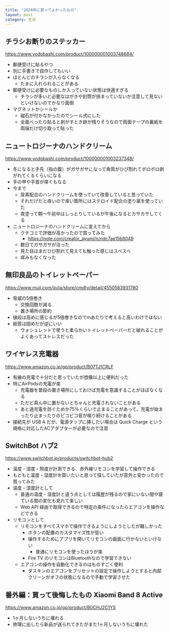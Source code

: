 ```yaml
---
title: "2024年に買ってよかったもの"
layout: post
category: 生活
---
```


## チラシお断りのステッカー
<https://www.yodobashi.com/product/100000001003748684/>

- 郵便受けに貼るやつ
- 別に手書きで自作してもいい
- ほとんどのチラシが入らなくなる
  - たまに入れられることがある
- 郵便受けに必要なものしか入っていない状態は快適すぎる
  - チラシが多いと必要なはがきや封筒が挟まっていないか注意して見ないといけないのでかなり面倒
- マグネットかシールか
  - 磁石が付かなかったのでシール式にした
  - 全面べったり貼ると剥がすとき跡が残りそうなので両面テープの裏紙を両端だけ切り取って貼った


## ニュートロジーナのハンドクリーム
<https://www.yodobashi.com/product/100000001003237348/>

- 冬になると手先（指の腹）がガサガサになって角質がひび割れてポロポロ剥がれてくるくらいになる
- 手の甲や手首が痒くもなる
- 今まで
  - 尿素配合のハンドクリームを使っていて改善していると思っていた
  - それだけだと痒いので痒い箇所にはステロイド配合の塗り薬を使っていた
  - 夜塗って朝〜午前中はしっとりしているが午後になるとカサカサしてくる
- ニュートロジーナのハンドクリームに変えてから
  - クチコミで評価が高かったので買ってみた
    - <https://note.com/creator_ayumi/n/ndc7ae15b8049>
  - 数日でガサガサが治った
  - 見た目はまだひび割れて見えても触った感じはスベスベ
  - 痒みもなくなった


## 無印良品のトイレットペーパー
<https://www.muji.com/jp/ja/store/cmdty/detail/4550583931780>

- 脅威の5倍巻き
  - 交換回数が減る
  - 置き場所の節約
- 値段は高めに感じるが5倍巻きなのでmあたりで考えると高いわけではない
- 紙質は固めだが逆にいい
  - ウォシュレットで使うと柔らかいトイレットペーパーだと破れることがよくあってストレスだった


## ワイヤレス充電器
<https://www.amazon.co.jp/gp/product/B07TJ1CRLF>

- 有線の充電で十分だと思っていたが想像以上に便利だった
- 特にAirPodsの充電が楽
  - 充電器を普段の置き場所にしておけば充電を意識することがほぼなくなる
  - ただど真ん中に置かないとちゃんと充電されないことがある
  - あと過充電を防ぐためか75%くらいで止まることがあって、充電が始まったり止まったりのピコピコ音が鳴り続けることがある
- 接続先が USB A だが、電源タップに挿したい場合は Quick Charge という規格に対応したACアダプターが必要なので注意


## SwitchBot ハブ2
<https://www.switchbot.jp/products/switchbot-hub2>

- 温度・湿度・照度が計測できる、赤外線リモコンを学習して操作できる
- もともと温度・湿度計を買いたいと思って探していたが意外と安かったので買ってみた
- 温度・湿度計として
  - 普通の温度・湿度計と違う点としては履歴が残るので家にいない間や寝ている間の変化も見れて楽しい
  - Web API 経由で取得できるので特定の条件になったらエアコンを操作などできる
- リモコンとして
  - リモコンをすべてスマホで操作できるようにしようとしたが難しかった
    - ボタンの配置のカスタマイズ性が低い
    - 操作するためにアプリを開いてリモコンの画面に行かないといけない
      - 普通にリモコンを使ったほうが楽
    - Fire TV のリモコンはBluetoothなので学習できない
  - エアコンの操作を自動化できるのはものすごく便利
    - ダスキンのエアコンをプリセットの設定で操作しようとすると内部クリーンがオフの状態になるので手動で学習させた


## 番外編：買って後悔したもの Xiaomi Band 8 Active 
<https://www.amazon.co.jp/gp/product/B0CHJ2C1YS>

- 1ヶ月しないうちに壊れる
- 修理に出したら新品が送られてきたがまた1ヶ月しないうちに壊れた
